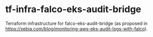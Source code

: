 # tf-infra-falco-eks-audit-bridge
Terraform infrastructure for falco-eks-audit-bridge (as proposed in https://xebia.com/blog/monitoring-aws-eks-audit-logs-with-falco).
